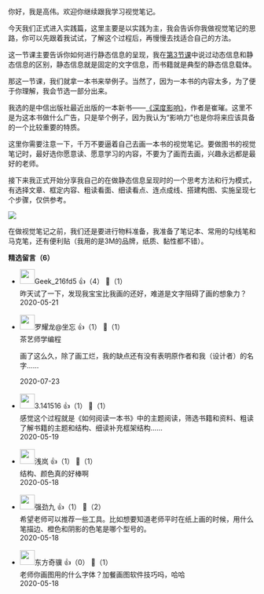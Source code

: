 你好，我是高伟。欢迎你继续跟我学习视觉笔记。

今天我们正式进入实践篇，这里主要是以实践为主，我会告诉你我做视觉笔记的思路，你可以先跟着我试试，了解这个过程后，再慢慢去找适合自己的方法。

这一节课主要告诉你如何进行静态信息的呈现，我在[第3节课](https://time.geekbang.org/column/article/228490?utm_source=web&utm_medium=geektime&utm_campaign=306-presell&utm_content=pc0420&utm_term=pc_interstitial_249)中说过动态信息和静态信息的区别，静态信息就是固定的文字信息，而书籍就是典型的静态信息载体。

那这一节课，我们就拿一本书来举例子。当然了，因为一本书的内容太多，为了便于你理解，我会节选一部分出来。

我选的是中信出版社最近出版的一本新书——[《深度影响》](https://book.douban.com/subject/35003046/)，作者是崔璀。这里不是为这本书做什么广告，只是举个例子，因为我认为“影响力”也是你将来应该具备的一个比较重要的特质。

这里你需要注意一下，千万不要逼着自己去画一本书的视觉笔记。要做图书的视觉笔记时，最好选你愿意读、愿意学习的内容，不要为了画而去画，兴趣永远都是最好的老师。

接下来我正式开始分享我自己的在做静态信息呈现时的一个思考方法和行为模式，有选择文章、框定内容、粗读看面、细读看点、连点成线、搭建构图、实施呈现七个步骤，仅供参考。

![](https://static001.geekbang.org/resource/image/ad/43/adf9b79ebe27bb53c41f0d0751101743.jpg?wh=1142%2A642)

在做视觉笔记之前，我们还是要进行物料准备，我准备了笔记本、常用的勾线笔和马克笔，还有便利贴（我用的是3M的品牌，纸质、黏性都不错）。
<div><strong>精选留言（6）</strong></div><ul>
<li><img src="https://wx.qlogo.cn/mmopen/vi_32/Q0j4TwGTfTLb5UK2u6RyS48ia8H2lUSlUyQEaBiclDlqpbQUWqTWeuf3Djl3ruHRN3U37GXYuWAfAW5d1xkm6F7w/132" width="30px"><span>Geek_216fd5</span> 👍（4） 💬（1）<div>昨天试了一下，发现我宝宝比我画的还好，难道是文字阻碍了画的想象力？</div>2020-05-21</li><br/><li><img src="https://static001.geekbang.org/account/avatar/00/1d/42/df/a034455d.jpg" width="30px"><span>罗耀龙@坐忘</span> 👍（1） 💬（1）<div>茶艺师学编程

画了这么久，除了画工烂，我的缺点还有没有表明原作者和我（设计者）的名字……</div>2020-07-23</li><br/><li><img src="https://static001.geekbang.org/account/avatar/00/0f/76/3d/8120438b.jpg" width="30px"><span>3.141516</span> 👍（1） 💬（1）<div>感觉这个过程就是《如何阅读一本书》中的主题阅读，筛选书籍和资料、粗读了解书籍的主题和结构、细读补充框架结构……</div>2020-05-19</li><br/><li><img src="https://static001.geekbang.org/account/avatar/00/1e/1d/3b/bd0dde45.jpg" width="30px"><span>浅岚</span> 👍（1） 💬（1）<div>结构、颜色真的好棒啊</div>2020-05-18</li><br/><li><img src="https://static001.geekbang.org/account/avatar/00/12/d9/ac/26ada7b8.jpg" width="30px"><span>强劲九</span> 👍（1） 💬（2）<div>希望老师可以推荐一些工具。比如想要知道老师平时在纸上画的时候，用什么笔描边、橙色和阴影的色笔是哪个型号的。</div>2020-05-18</li><br/><li><img src="https://static001.geekbang.org/account/avatar/00/14/ac/62/37912d51.jpg" width="30px"><span>东方奇骥</span> 👍（0） 💬（1）<div>老师你画图用的什么字体？加餐画图软件技巧吗，哈哈</div>2020-05-18</li><br/>
</ul>